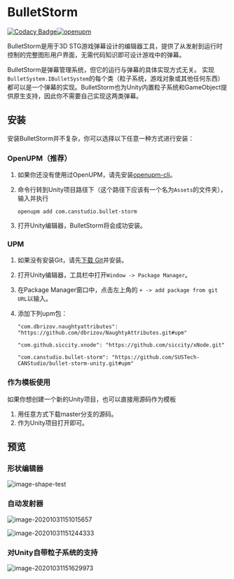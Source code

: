# BulletStorm

[![Codacy Badge](https://app.codacy.com/project/badge/Grade/7837d955c0a24890b8e54ecda0768576)](https://www.codacy.com/gh/SUSTech-CANStudio/bullet-storm-unity/dashboard?utm_source=github.com&amp;utm_medium=referral&amp;utm_content=SUSTech-CANStudio/bullet-storm-unity&amp;utm_campaign=Badge_Grade)[![openupm](https://img.shields.io/npm/v/com.canstudio.bullet-storm?label=openupm&registry_uri=https://package.openupm.com)](https://openupm.com/packages/com.canstudio.bullet-storm/)

BulletStorm是用于3D STG游戏弹幕设计的编辑器工具，提供了从发射到运行时控制的完整图形用户界面，无需代码知识即可设计游戏中的弹幕。

BulletStorm是弹幕管理系统，但它的运行与弹幕的具体实现方式无关。 实现`BulletSystem.IBulletSystem`的每个类（粒子系统，游戏对象或其他任何东西）都可以是一个弹幕的实现。BulletStorm也为Unity内置粒子系统和GameObject提供原生支持，因此你不需要自己实现这两类弹幕。

## 安装

安装BulletStorm并不复杂，你可以选择以下任意一种方式进行安装：

### OpenUPM（推荐）

1. 如果你还没有使用过OpenUPM，请先安装[openupm-cli](https://github.com/openupm/openupm-cli#installation)。

2. 命令行转到Unity项目路径下（这个路径下应该有一个名为`Assets`的文件夹），输入并执行

   ```shell
   openupm add com.canstudio.bullet-storm
   ```

3. 打开Unity编辑器，BulletStorm将会成功安装。

### UPM

1. 如果没有安装Git，请先[下载 Git](https://git-scm.com/downloads)并安装。

2. 打开Unity编辑器，工具栏中打开`Window -> Package Manager`。

3. 在Package Manager窗口中，点击左上角的 `+ -> add package from git URL`以输入。

4. 添加下列upm包：

   `"com.dbrizov.naughtyattributes": "https://github.com/dbrizov/NaughtyAttributes.git#upm"`

   `"com.github.siccity.xnode": "https://github.com/siccity/xNode.git"`

   `"com.canstudio.bullet-storm": "https://github.com/SUSTech-CANStudio/bullet-storm-unity.git#upm"`

### 作为模板使用

如果你想创建一个新的Unity项目，也可以直接用源码作为模板

1. 用任意方式下载master分支的源码。
2. 作为Unity项目打开即可。

## 预览

### 形状编辑器

![image-shape-test](docs/img/image-shape-test.png)

### 自动发射器

![image-20201031151015657](docs/img/image-20201031151015657.png)

![image-20201031151244333](docs/img/image-20201031151244333.png)

### 对Unity自带粒子系统的支持

![image-20201031151629973](docs/img/image-20201031151629973.png)
